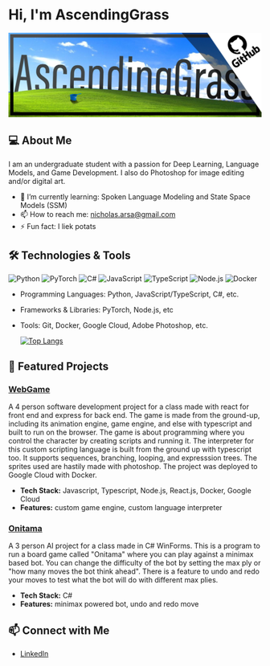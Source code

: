 # Hi, I'm AscendingGrass

![Banner](github_banner.jpg)

## 💻 About Me
I am an undergraduate student with a passion for Deep Learning, Language Models, and Game Development. I also do Photoshop for image editing and/or digital art.

- 🌱 I’m currently learning: Spoken Language Modeling and State Space Models (SSM)
- 📫 How to reach me: nicholas.arsa@gmail.com
- ⚡ Fun fact: I liek potats

## 🛠️ Technologies & Tools

![Python](https://img.shields.io/badge/-Python-3776AB?logo=python&logoColor=white&style=for-the-badge)
![PyTorch](https://img.shields.io/badge/-PyTorch-EE4C2C?logo=pytorch&logoColor=white&style=for-the-badge)
![C#](https://img.shields.io/badge/-C%23-239120?logo=c-sharp&logoColor=white&style=for-the-badge)
![JavaScript](https://img.shields.io/badge/-JavaScript-F7DF1E?logo=javascript&logoColor=black&style=for-the-badge)
![TypeScript](https://img.shields.io/badge/-TypeScript-3178C6?logo=typescript&logoColor=white&style=for-the-badge)
![Node.js](https://img.shields.io/badge/-Node.js-339933?logo=node.js&logoColor=white&style=for-the-badge)
![Docker](https://img.shields.io/badge/-Docker-2496ED?logo=docker&logoColor=white&style=for-the-badge)

- Programming Languages: Python, JavaScript/TypeScript, C#, etc.
- Frameworks & Libraries: PyTorch, Node.js, etc
- Tools: Git, Docker, Google Cloud, Adobe Photoshop, etc.

  [![Top Langs](https://github-readme-stats.vercel.app/api/top-langs/?username=AscendingGrass&layout=compact&theme=radical)](https://github.com/AscendingGrass)

## 📂 Featured Projects

### [WebGame](https://github.com/AscendingGrass/SDP_WebGame_2023)
A 4 person software development project for a class made with react for front end and express for back end. The game is made from the ground-up, including its animation engine, game engine, and else with typescript and built to run on the browser. The game is about programming where you control the character by creating scripts and running it. The interpreter for this custom scripting language is built from the ground up with typescript too. It supports sequences, branching, looping, and expresssion trees. The sprites used are hastily made with photoshop. The project was deployed to Google Cloud with Docker.

- **Tech Stack:** Javascript, Typescript, Node.js, React.js, Docker, Google Cloud
- **Features:** custom game engine, custom language interpreter

### [Onitama](https://github.com/AscendingGrass/AI_Onitama_2022)
A 3 person AI project for a class made in C# WinForms. This is a program to run a board game called "Onitama" where you can play against a minimax based bot. You can change the difficulty of the bot by setting the max ply or "how many moves the bot think ahead". There is a feature to undo and redo your moves to test what the bot will do with different max plies.

- **Tech Stack:** C#
- **Features:** minimax powered bot, undo and redo move

## 📫 Connect with Me

- [LinkedIn](https://www.linkedin.com/in/nicholas-arsa-a32528283)
